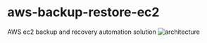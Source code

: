 # aws-backup-restore-ec2
AWS ec2 backup and recovery automation solution
![architecture](https://user-images.githubusercontent.com/123200995/213848834-27cfba3f-cd77-46d9-90dd-ecc248b7342d.PNG)

